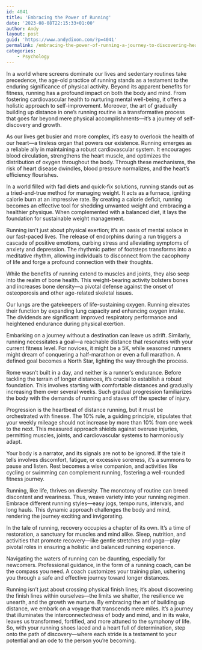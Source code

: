 ```yaml
---
id: 4041
title: 'Embracing the Power of Running'
date: '2023-08-08T22:15:33+01:00'
author: Andy
layout: post
guid: 'https://www.andydixon.com/?p=4041'
permalink: /embracing-the-power-of-running-a-journey-to-discovering-health-and-resilience/
categories:
    - Psychology
---
```


In a world where screens dominate our lives and sedentary routines take precedence, the age-old practice of running stands as a testament to the enduring significance of physical activity. Beyond its apparent benefits for fitness, running has a profound impact on both the body and mind. From fostering cardiovascular health to nurturing mental well-being, it offers a holistic approach to self-improvement. Moreover, the art of gradually building up distance in one’s running routine is a transformative process that goes far beyond mere physical accomplishments—it’s a journey of self-discovery and growth.

As our lives get busier and more complex, it’s easy to overlook the health of our heart—a tireless organ that powers our existence. Running emerges as a reliable ally in maintaining a robust cardiovascular system. It encourages blood circulation, strengthens the heart muscle, and optimizes the distribution of oxygen throughout the body. Through these mechanisms, the risk of heart disease dwindles, blood pressure normalizes, and the heart’s efficiency flourishes.

In a world filled with fad diets and quick-fix solutions, running stands out as a tried-and-true method for managing weight. It acts as a furnace, igniting calorie burn at an impressive rate. By creating a calorie deficit, running becomes an effective tool for shedding unwanted weight and embracing a healthier physique. When complemented with a balanced diet, it lays the foundation for sustainable weight management.

Running isn’t just about physical exertion; it’s an oasis of mental solace in our fast-paced lives. The release of endorphins during a run triggers a cascade of positive emotions, curbing stress and alleviating symptoms of anxiety and depression. The rhythmic patter of footsteps transforms into a meditative rhythm, allowing individuals to disconnect from the cacophony of life and forge a profound connection with their thoughts.

While the benefits of running extend to muscles and joints, they also seep into the realm of bone health. This weight-bearing activity bolsters bones and increases bone density—a pivotal defense against the onset of osteoporosis and other age-related skeletal issues.

Our lungs are the gatekeepers of life-sustaining oxygen. Running elevates their function by expanding lung capacity and enhancing oxygen intake. The dividends are significant: improved respiratory performance and heightened endurance during physical exertion.

Embarking on a journey without a destination can leave us adrift. Similarly, running necessitates a goal—a reachable distance that resonates with your current fitness level. For novices, it might be a 5K, while seasoned runners might dream of conquering a half-marathon or even a full marathon. A defined goal becomes a North Star, lighting the way through the process.

Rome wasn’t built in a day, and neither is a runner’s endurance. Before tackling the terrain of longer distances, it’s crucial to establish a robust foundation. This involves starting with comfortable distances and gradually increasing them over several weeks. Such gradual progression familiarizes the body with the demands of running and staves off the specter of injury.

Progression is the heartbeat of distance running, but it must be orchestrated with finesse. The 10% rule, a guiding principle, stipulates that your weekly mileage should not increase by more than 10% from one week to the next. This measured approach shields against overuse injuries, permitting muscles, joints, and cardiovascular systems to harmoniously adapt.

Your body is a narrator, and its signals are not to be ignored. If the tale it tells involves discomfort, fatigue, or excessive soreness, it’s a summons to pause and listen. Rest becomes a wise companion, and activities like cycling or swimming can complement running, fostering a well-rounded fitness journey.

Running, like life, thrives on diversity. The monotony of routine can breed discontent and weariness. Thus, weave variety into your running regimen. Embrace different running styles—easy jogs, tempo runs, intervals, and long hauls. This dynamic approach challenges the body and mind, rendering the journey exciting and invigorating.

In the tale of running, recovery occupies a chapter of its own. It’s a time of restoration, a sanctuary for muscles and mind alike. Sleep, nutrition, and activities that promote recovery—like gentle stretches and yoga—play pivotal roles in ensuring a holistic and balanced running experience.

Navigating the waters of running can be daunting, especially for newcomers. Professional guidance, in the form of a running coach, can be the compass you need. A coach customizes your training plan, ushering you through a safe and effective journey toward longer distances.

Running isn’t just about crossing physical finish lines; it’s about discovering the finish lines within ourselves—the limits we shatter, the resilience we unearth, and the growth we nurture. By embracing the art of building up distance, we embark on a voyage that transcends mere miles. It’s a journey that illuminates the interconnectedness of body and mind, and in its wake, leaves us transformed, fortified, and more attuned to the symphony of life. So, with your running shoes laced and a heart full of determination, step onto the path of discovery—where each stride is a testament to your potential and an ode to the person you’re becoming.